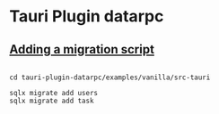 # Tauri Plugin datarpc

## [Adding a migration script](https://tms-dev-blog.com/rust-sqlx-basics-with-sqlite/)

```bsh

cd tauri-plugin-datarpc/examples/vanilla/src-tauri

sqlx migrate add users
sqlx migrate add task

```
